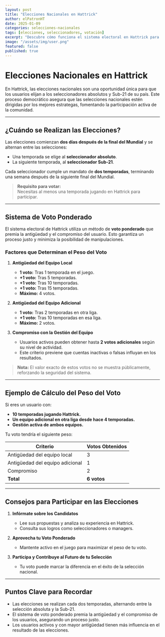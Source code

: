 ```yaml
---
layout: post
title: "Elecciones Nacionales en Hattrick"
author: elPatronHT
date: 2025-01-09
categories: selecciones-nacionales
tags: [elecciones, seleccionadores, votación]
excerpt: "Descubre cómo funciona el sistema electoral en Hattrick para elegir a los seleccionadores nacionales."
image: "/assets/img/user.png"
featured: false
published: true
---
```


# Elecciones Nacionales en Hattrick

En Hattrick, las elecciones nacionales son una oportunidad única para que los usuarios elijan a los seleccionadores absolutos y Sub-21 de su país. Este proceso democrático asegura que las selecciones nacionales estén dirigidas por los mejores estrategas, fomentando la participación activa de la comunidad.

---

## ¿Cuándo se Realizan las Elecciones?

Las elecciones comienzan **dos días después de la final del Mundial** y se alternan entre las selecciones:

- Una temporada se elige al **seleccionador absoluto**.
- La siguiente temporada, al **seleccionador Sub-21**.

Cada seleccionador cumple un mandato de **dos temporadas**, terminando una semana después de la siguiente final del Mundial.

> **Requisito para votar:**  
> Necesitas al menos una temporada jugando en Hattrick para participar.

---

## Sistema de Voto Ponderado

El sistema electoral de Hattrick utiliza un método de **voto ponderado** que premia la antigüedad y el compromiso del usuario. Esto garantiza un proceso justo y minimiza la posibilidad de manipulaciones.

### Factores que Determinan el Peso del Voto

1. **Antigüedad del Equipo Local**

   - **1 voto:** Tras 1 temporada en el juego.
   - **+1 voto:** Tras 5 temporadas.
   - **+1 voto:** Tras 10 temporadas.
   - **+1 voto:** Tras 15 temporadas.
   - **Máximo:** 4 votos.

2. **Antigüedad del Equipo Adicional**

   - **1 voto:** Tras 2 temporadas en otra liga.
   - **+1 voto:** Tras 10 temporadas en esa liga.
   - **Máximo:** 2 votos.

3. **Compromiso con la Gestión del Equipo**
   - Usuarios activos pueden obtener hasta **2 votos adicionales** según su nivel de actividad.
   - Este criterio previene que cuentas inactivas o falsas influyan en los resultados.

> **Nota:** El valor exacto de estos votos no se muestra públicamente, reforzando la seguridad del sistema.

---

## Ejemplo de Cálculo del Peso del Voto

Si eres un usuario con:

- **10 temporadas jugando Hattrick.**
- **Un equipo adicional en otra liga desde hace 4 temporadas.**
- **Gestión activa de ambos equipos.**

Tu voto tendría el siguiente peso:

| **Criterio**                    | **Votos Obtenidos** |
| ------------------------------- | ------------------- |
| Antigüedad del equipo local     | 3                   |
| Antigüedad del equipo adicional | 1                   |
| Compromiso                      | 2                   |
| **Total**                       | **6 votos**         |

---

## Consejos para Participar en las Elecciones

1. **Infórmate sobre los Candidatos**

   - Lee sus propuestas y analiza su experiencia en Hattrick.
   - Consulta sus logros como seleccionadores o managers.

2. **Aprovecha tu Voto Ponderado**

   - Mantente activo en el juego para maximizar el peso de tu voto.

3. **Participa y Contribuye al Futuro de tu Selección**
   - Tu voto puede marcar la diferencia en el éxito de la selección nacional.

---

## Puntos Clave para Recordar

- Las elecciones se realizan cada dos temporadas, alternando entre la selección absoluta y la Sub-21.
- El sistema de voto ponderado premia la antigüedad y el compromiso de los usuarios, asegurando un proceso justo.
- Los usuarios activos y con mayor antigüedad tienen más influencia en el resultado de las elecciones.
